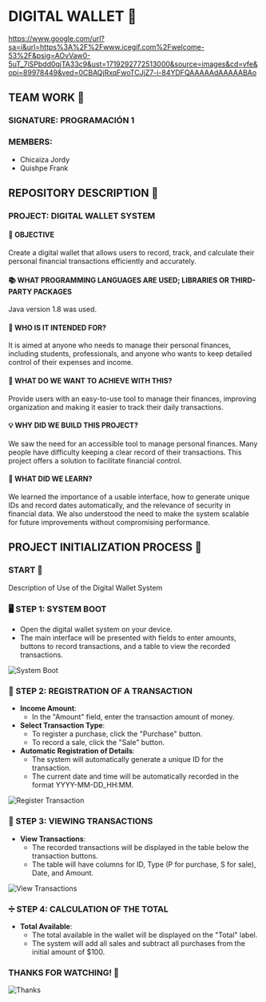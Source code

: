 # DIGITAL WALLET 🚀
https://www.google.com/url?sa=i&url=https%3A%2F%2Fwww.icegif.com%2Fwelcome-53%2F&psig=AOvVaw0-5uT_7iSPbdd0qjTA33c9&ust=1719292772513000&source=images&cd=vfe&opi=89978449&ved=0CBAQjRxqFwoTCJjZ7-i-84YDFQAAAAAdAAAAABAo
## TEAM WORK 🤝

### SIGNATURE: PROGRAMACIÓN 1

### MEMBERS:
- Chicaiza Jordy
- Quishpe Frank

## REPOSITORY DESCRIPTION 📂

### PROJECT: DIGITAL WALLET SYSTEM

#### 🎯 OBJECTIVE
Create a digital wallet that allows users to record, track, and calculate their personal financial transactions efficiently and accurately.

#### 📚 WHAT PROGRAMMING LANGUAGES ARE USED; LIBRARIES OR THIRD-PARTY PACKAGES
Java version 1.8 was used.

#### 👥 WHO IS IT INTENDED FOR?
It is aimed at anyone who needs to manage their personal finances, including students, professionals, and anyone who wants to keep detailed control of their expenses and income.

#### 🎯 WHAT DO WE WANT TO ACHIEVE WITH THIS?
Provide users with an easy-to-use tool to manage their finances, improving organization and making it easier to track their daily transactions.

#### 💡 WHY DID WE BUILD THIS PROJECT?
We saw the need for an accessible tool to manage personal finances. Many people have difficulty keeping a clear record of their transactions. This project offers a solution to facilitate financial control.

#### 📘 WHAT DID WE LEARN?
We learned the importance of a usable interface, how to generate unique IDs and record dates automatically, and the relevance of security in financial data. We also understood the need to make the system scalable for future improvements without compromising performance.

## PROJECT INITIALIZATION PROCESS 🚀

### START 🔧
Description of Use of the Digital Wallet System

### 🖥️ STEP 1: SYSTEM BOOT
- Open the digital wallet system on your device.
- The main interface will be presented with fields to enter amounts, buttons to record transactions, and a table to view the recorded transactions.

![System Boot](https://media.giphy.com/media/26Ff7a4seF2DoMC4w/giphy.gif)

### 📝 STEP 2: REGISTRATION OF A TRANSACTION
- **Income Amount**:
  - In the "Amount" field, enter the transaction amount of money.
- **Select Transaction Type**:
  - To register a purchase, click the "Purchase" button.
  - To record a sale, click the "Sale" button.
- **Automatic Registration of Details**:
  - The system will automatically generate a unique ID for the transaction.
  - The current date and time will be automatically recorded in the format YYYY-MM-DD_HH:MM.

![Register Transaction](https://media.giphy.com/media/3o7aCP1Xl9M7GNxgM4/giphy.gif)

### 👀 STEP 3: VIEWING TRANSACTIONS
- **View Transactions**:
  - The recorded transactions will be displayed in the table below the transaction buttons.
  - The table will have columns for ID, Type (P for purchase, S for sale), Date, and Amount.

![View Transactions](https://media.giphy.com/media/l4EoTHj3nt4SHPEnK/giphy.gif)

### ➗ STEP 4: CALCULATION OF THE TOTAL
- **Total Available**:
  - The total available in the wallet will be displayed on the "Total" label.
  - The system will add all sales and subtract all purchases from the initial amount of $100.

### THANKS FOR WATCHING! 🙌

![Thanks](https://media.giphy.com/media/3o7abpbP92M3dFFmqk/giphy.gif)

